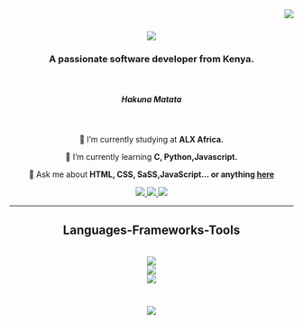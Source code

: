 <img align="right" src="https://visitor-badge.laobi.icu/badge?page_id=Stephani6G.Stephani6G" />

<h1 align="center">
    <img src="https://readme-typing-svg.herokuapp.com/?font=ShadowsIntoLight&size=35&center=true&vCenter=true&width=500&height=70&duration=3000&lines=Hello+World!+😄;+I'm+Stephanie+Gloria!;" />

</h1>

<h3 align="center">A passionate  software developer from Kenya.</h3>
<br>
<h5 align="center">Hakuna Matata</h5>
<br/>

<div align="center">
 
 🔭 I’m currently studying at **ALX Africa.**
 
 🌱 I’m currently learning **C, Python,Javascript.**

 💬 Ask me about **HTML, CSS, SaSS,JavaScript... or anything [here](stephaniegloria283@gmail.com)**

 </div>
 
<div align="center"> 
  <a href="mailto:stephanie.gloria.stephaniegloria283@gmail.com">
    <img src="https://img.shields.io/badge/Gmail-333333?style=for-the-badge&logo=gmail&logoColor=red" />
  </a>
  <a href="https://www.linkedin.com/in/stephanie-g-stephani6g/" target="_blank">
    <img src="https://img.shields.io/badge/LinkedIn-0077B5?style=for-the-badge&logo=linkedin&logoColor=white" target="_blank" />
  </a>
  <a href="https://github.com/Stephani6G" target="_blank">
     <img src="https://img.shields.io/badge/Portfolio-FF5722?style=for-the-badge&logo=todoist&logoColor=white" target="_blank" /> <!-- sqlite, safari, google-chrome are other good icon options -->
  </a>
</div>

 <hr/>
 
<h2 align="center">Languages-Frameworks-Tools </h2>
<br/>
<div align="center">
    <img src="https://skillicons.dev/icons?i=linux,vscode,github,git,docker,ruby" />
    <br/>
     <img src="https://skillicons.dev/icons?i=html,css,webpack,mongodb,express,react,nodejs" />
    <br/>
    <img src="https://skillicons.dev/icons?i=python,c,javascript,typescript,babel,nextjs,mysql,sass,wordpress" /><br>
</div>

<br/>

<h3 align="center">
    <img src="https://readme-typing-svg.herokuapp.com/?font=ShadowIntoLight&size=25&center=true&vCenter=true&width=500&height=70&duration=9000&lines=Thanks+for+visiting!+❤;+Shoot+me+a+message+on+Linkedin!;I'm+always+down+to+collab+:)">
</h3>

<br/>
